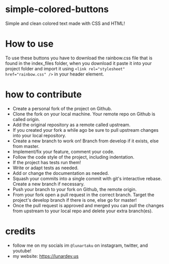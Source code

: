 # simple-colored-buttons
Simple and clean colored text made with CSS and HTML! 

# How to use
To use these buttons you have to download the rainbow.css file that is found in the index_files folder, when you download it paste it into your project folder and import it using `<link rel="stylesheet" href="rainbow.css" />` in your header element.

# how to contribute
- Create a personal fork of the project on Github.
- Clone the fork on your local machine. Your remote repo on Github is called origin.
- Add the original repository as a remote called upstream.
- If you created your fork a while ago be sure to pull upstream changes into your local repository.
- Create a new branch to work on! Branch from develop if it exists, else from master.
- Implement/fix your feature, comment your code.
- Follow the code style of the project, including indentation.
- If the project has tests run them!
- Write or adapt tests as needed.
- Add or change the documentation as needed.
- Squash your commits into a single commit with git's interactive rebase. Create a new branch if necessary.
- Push your branch to your fork on Github, the remote origin.
- From your fork open a pull request in the correct branch. Target the project's develop branch if there is one, else go for master!
- Once the pull request is approved and merged you can pull the changes from upstream to your local repo and delete your extra branch(es).

# credits
- follow me on my socials im `@lunartaku` on instagram, twitter, and youtube!
- my website: https://lunardev.us
